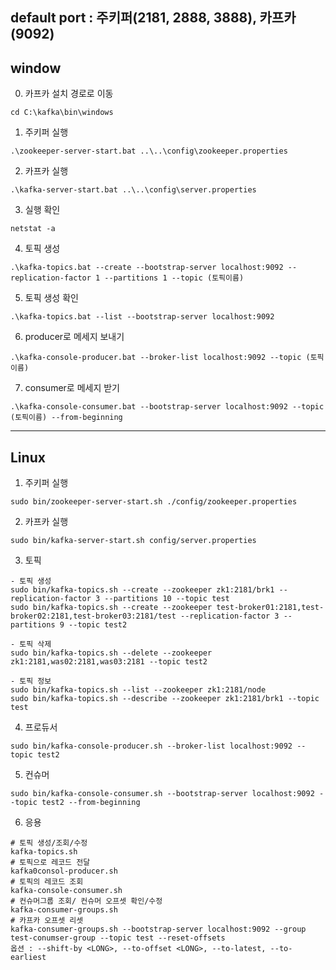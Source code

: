 ## default port : 주키퍼(2181, 2888, 3888), 카프카(9092)


## window
0. 카프카 설치 경로로 이동
```
cd C:\kafka\bin\windows
```
1. 주키퍼 실행
```
.\zookeeper-server-start.bat ..\..\config\zookeeper.properties
```
2. 카프카 실행
```
.\kafka-server-start.bat ..\..\config\server.properties
```
3. 실행 확인
```
netstat -a
```
4. 토픽 생성
```
.\kafka-topics.bat --create --bootstrap-server localhost:9092 --replication-factor 1 --partitions 1 --topic (토픽이름)
```
5. 토픽 생성 확인
```
.\kafka-topics.bat --list --bootstrap-server localhost:9092
```
6. producer로 메세지 보내기
```
.\kafka-console-producer.bat --broker-list localhost:9092 --topic (토픽이름)
```
7. consumer로 메세지 받기
```
.\kafka-console-consumer.bat --bootstrap-server localhost:9092 --topic (토픽이름) --from-beginning
```
---

## Linux

1. 주키퍼 실행
```
sudo bin/zookeeper-server-start.sh ./config/zookeeper.properties
```
2. 카프카 실행
```
sudo bin/kafka-server-start.sh config/server.properties
```
3. 토픽
```
- 토픽 생성
sudo bin/kafka-topics.sh --create --zookeeper zk1:2181/brk1 --replication-factor 3 --partitions 10 --topic test
sudo bin/kafka-topics.sh --create --zookeeper test-broker01:2181,test-broker02:2181,test-broker03:2181/test --replication-factor 3 --partitions 9 --topic test2

- 토픽 삭제
sudo bin/kafka-topics.sh --delete --zookeeper zk1:2181,was02:2181,was03:2181 --topic test2

- 토픽 정보
sudo bin/kafka-topics.sh --list --zookeeper zk1:2181/node
sudo bin/kafka-topics.sh --describe --zookeeper zk1:2181/brk1 --topic test
```

4. 프로듀서
```
sudo bin/kafka-console-producer.sh --broker-list localhost:9092 --topic test2
```
5. 컨슈머
```
sudo bin/kafka-console-consumer.sh --bootstrap-server localhost:9092 --topic test2 --from-beginning
```
6. 응용
```
# 토픽 생성/조회/수정
kafka-topics.sh
# 토픽으로 레코드 전달
kafka0consol-producer.sh
# 토픽의 레코드 조회
kafka-console-consumer.sh
# 컨슈머그룹 조회/ 컨슈머 오프셋 확인/수정
kafka-consumer-groups.sh
# 카프카 오프셋 리셋
kafka-consumer-groups.sh --bootstrap-server localhost:9092 --group test-conumser-group --topic test --reset-offsets
옵션 : --shift-by <LONG>, --to-offset <LONG>, --to-latest, --to-earliest
```




